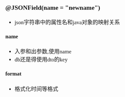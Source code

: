 <span  style="font-family: Simsun,serif; font-size: 17px; ">

### @JSONField(name = "newname")

- json字符串中的属性名和java对象的映射关系

#### name

- 入参和出参数,使用name
- db还是得使用dto的key

#### format

- 格式化时间等格式

</span>